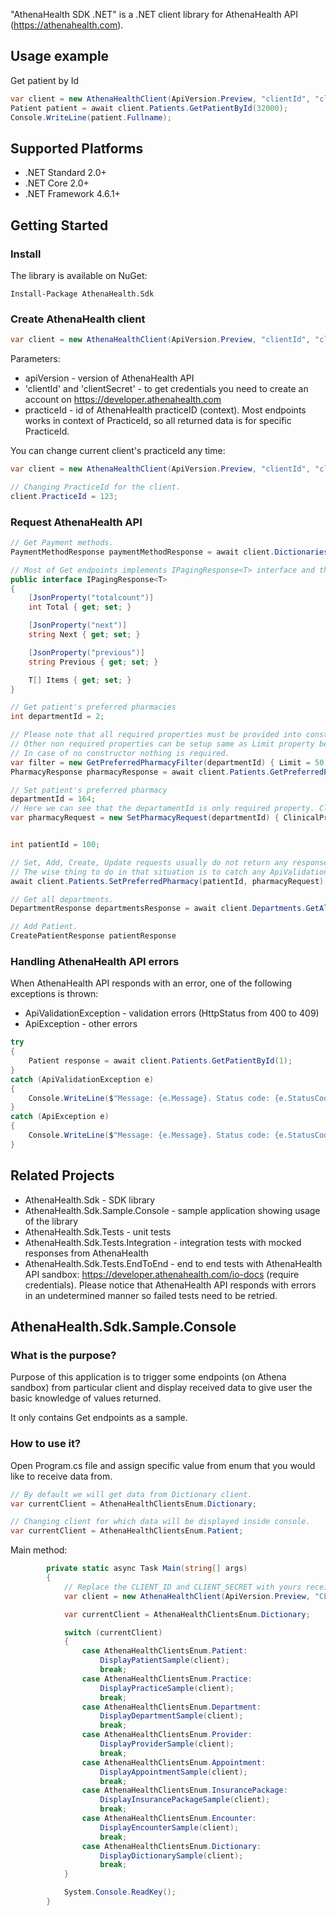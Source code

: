 "AthenaHealth SDK .NET" is a .NET client library for AthenaHealth API (https://athenahealth.com).
## Usage example

Get patient by Id
```c#
var client = new AthenaHealthClient(ApiVersion.Preview, "clientId", "clientSecret", practiceId: 195900);
Patient patient = await client.Patients.GetPatientById(32000);
Console.WriteLine(patient.Fullname);
```

## Supported Platforms

* .NET Standard 2.0+
* .NET Core 2.0+
* .NET Framework 4.6.1+

## Getting Started

### Install ###
The library is available on NuGet:
```
Install-Package AthenaHealth.Sdk
```
### Create AthenaHealth client ###
```c#
var client = new AthenaHealthClient(ApiVersion.Preview, "clientId", "clientSecret", practiceId: 195900);
```
Parameters:
* apiVersion - version of AthenaHealth API
* 'clientId' and 'clientSecret' - to get credentials you need to create an account on https://developer.athenahealth.com
* practiceId - id of AthenaHealth practiceID (context). Most endpoints works in context of PracticeId, so all returned data is for specific PracticeId.

You can change current client's practiceId any time:
```c#
var client = new AthenaHealthClient(ApiVersion.Preview, "clientId", "clientSecret", practiceId: 195900);

// Changing PracticeId for the client.
client.PracticeId = 123;
```
### Request AthenaHealth API ###
```c#
// Get Payment methods.
PaymentMethodResponse paymentMethodResponse = await client.Dictionaries.GetPaymentMethods();

// Most of Get endpoints implements IPagingResponse<T> interface and their name ends with "Response" for ex.: "PaymentMethodResponse", "PharmacyResponse" etc.
public interface IPagingResponse<T>
{
    [JsonProperty("totalcount")]
    int Total { get; set; }

    [JsonProperty("next")]
    string Next { get; set; }

    [JsonProperty("previous")]
    string Previous { get; set; }

    T[] Items { get; set; }
}

// Get patient's preferred pharmacies
int departmentId = 2;

// Please note that all required properties must be provided into constructor.
// Other non required properties can be setup same as Limit property below.
// In case of no constructor nothing is required. 
var filter = new GetPreferredPharmacyFilter(departmentId) { Limit = 50 };
PharmacyResponse pharmacyResponse = await client.Patients.GetPreferredPharmacies(300, filter);

// Set patient's preferred pharmacy
departmentId = 164;
// Here we can see that the departamentId is only required property. ClinicalProviderId is not required, but can be provided. 
var pharmacyRequest = new SetPharmacyRequest(departmentId) { ClinicalProviderId = 11242674 };


int patientId = 100;

// Set, Add, Create, Update requests usually do not return any response.
// The wise thing to do in that situation is to catch any ApiValidationException, it will be thrown in case of any errors. 
await client.Patients.SetPreferredPharmacy(patientId, pharmacyRequest);

// Get all departments.
DepartmentResponse departmentsResponse = await client.Departments.GetAll();

// Add Patient.
CreatePatientResponse patientResponse
```
### Handling AthenaHealth API errors ###
When AthenaHealth API responds with an error, one of the following exceptions is thrown:
* ApiValidationException - validation errors (HttpStatus from 400 to 409)
* ApiException - other errors

```c#
try
{
    Patient response = await client.Patients.GetPatientById(1);
}
catch (ApiValidationException e)
{
    Console.WriteLine($"Message: {e.Message}. Status code: {e.StatusCode}. Error: {e.ResponseError}");
}
catch (ApiException e)
{
    Console.WriteLine($"Message: {e.Message}. Status code: {e.StatusCode}. Error: {e.ResponseError}");
}
```

## Related Projects ##
* AthenaHealth.Sdk - SDK library
* AthenaHealth.Sdk.Sample.Console		- sample application showing usage of the library
* AthenaHealth.Sdk.Tests				- unit tests
* AthenaHealth.Sdk.Tests.Integration	- integration tests with mocked responses from AthenaHealth
* AthenaHealth.Sdk.Tests.EndToEnd		- end to end tests with AthenaHealth API sandbox: https://developer.athenahealth.com/io-docs (require credentials). Please notice that AthenaHealth API responds with errors in an undetermined manner so failed tests need to be retried.

## AthenaHealth.Sdk.Sample.Console ##
### What is the purpose? ###
Purpose of this application is to trigger some endpoints (on Athena sandbox) 
from particular client and display received data to give user the basic knowledge of values returned.

It only contains Get endpoints as a sample.

### How to use it? ###
Open Program.cs file and assign specific value from enum that you would like to receive data from.

```c#
// By default we will get data from Dictionary client.
var currentClient = AthenaHealthClientsEnum.Dictionary;

// Changing client for which data will be displayed inside console. 
var currentClient = AthenaHealthClientsEnum.Patient;
```

Main method:
```c#
        private static async Task Main(string[] args)
        {
            // Replace the CLIENT_ID and CLIENT_SECRET with yours received after registration on AthenaHealth site.
            var client = new AthenaHealthClient(ApiVersion.Preview, "CLIENT_ID", "CLIENT_SECRET", practiceId: 195900);

            var currentClient = AthenaHealthClientsEnum.Dictionary;

            switch (currentClient)
            {
                case AthenaHealthClientsEnum.Patient:
                    DisplayPatientSample(client);
                    break;
                case AthenaHealthClientsEnum.Practice:
                    DisplayPracticeSample(client);
                    break;
                case AthenaHealthClientsEnum.Department:
                    DisplayDepartmentSample(client);
                    break;
                case AthenaHealthClientsEnum.Provider:
                    DisplayProviderSample(client);
                    break;
                case AthenaHealthClientsEnum.Appointment:
                    DisplayAppointmentSample(client);
                    break;
                case AthenaHealthClientsEnum.InsurancePackage:
                    DisplayInsurancePackageSample(client);
                    break;
                case AthenaHealthClientsEnum.Encounter:
                    DisplayEncounterSample(client);
                    break;
                case AthenaHealthClientsEnum.Dictionary:
                    DisplayDictionarySample(client);
                    break;
            }

            System.Console.ReadKey();
        }
```
